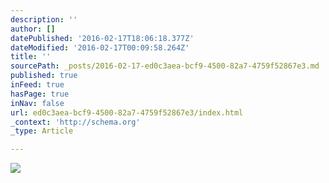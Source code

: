 ```yaml
---
description: ''
author: []
datePublished: '2016-02-17T18:06:18.377Z'
dateModified: '2016-02-17T00:09:58.264Z'
title: ''
sourcePath: _posts/2016-02-17-ed0c3aea-bcf9-4500-82a7-4759f52867e3.md
published: true
inFeed: true
hasPage: true
inNav: false
url: ed0c3aea-bcf9-4500-82a7-4759f52867e3/index.html
_context: 'http://schema.org'
_type: Article

---
```

![](https://the-grid-user-content.s3-us-west-2.amazonaws.com/6470a3c0-768c-4459-ae98-31e00da316e6.png)